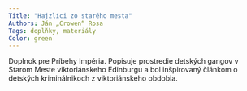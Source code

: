 ```yaml
---
Title: "Hajzlíci zo starého mesta"
Authors: Ján „Crowen“ Rosa
Tags: doplňky, materiály
Color: green
---
```

Doplnok pre Príbehy Impéria. Popisuje
prostredie detských
gangov v Starom Meste
viktoriánskeho Edinburgu a bol inšpirovaný
článkom o detských kriminálnikoch
z viktoriánskeho obdobia.
